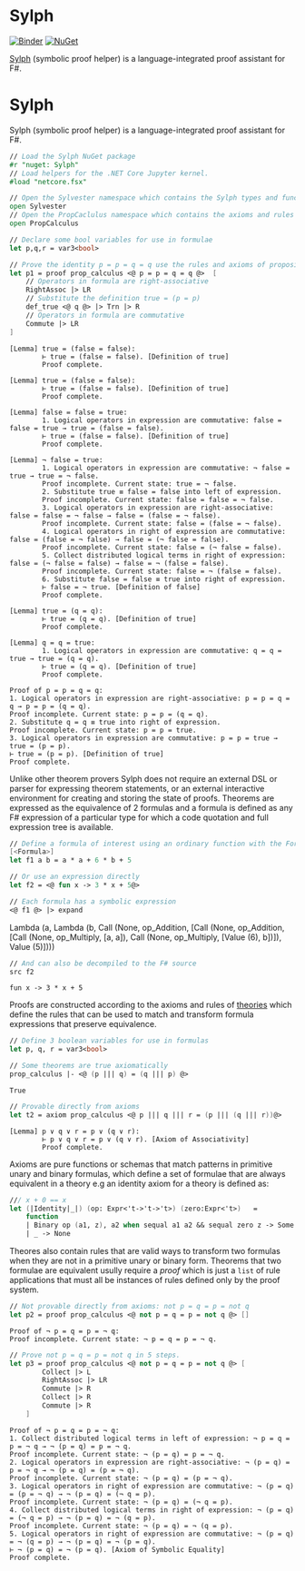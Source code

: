 # Sylph
[![Binder](https://mybinder.org/badge_logo.svg)](https://mybinder.org/v2/gh/allisterb/sylph-notebooks.git/master)
[![NuGet](https://img.shields.io/nuget/v/Sylph.svg)](https://www.nuget.org/packages/Sylph/)

[Sylph](https://github.com/allisterb/Sylvester/tree/master/src/Lang/Sylvester.Prover) (symbolic proof helper) is a language-integrated proof assistant for F#.

# Sylph

Sylph (symbolic proof helper) is a language-integrated proof assistant for F#. 


```fsharp
// Load the Sylph NuGet package
#r "nuget: Sylph"
// Load helpers for the .NET Core Jupyter kernel.
#load "netcore.fsx"
```

```fsharp
// Open the Sylvester namespace which contains the Sylph types and functions.
open Sylvester
// Open the PropCaclulus namespace which contains the axioms and rules for the propositional calculus theory.
open PropCalculus 

// Declare some bool variables for use in formulae
let p,q,r = var3<bool>

// Prove the identity p = p = q = q use the rules and axioms of propositional calculus
let p1 = proof prop_calculus <@ p = p = q = q @>  [
    // Operators in formula are right-associative
    RightAssoc |> LR
    // Substitute the definition true = (p = p)
    def_true <@ q @> |> Trn |> R
    // Operators in formula are commutative
    Commute |> LR
]
```

    [Lemma] true = (false = false):
            ⊢ true = (false = false). [Definition of true]
            Proof complete.
    
    [Lemma] true = (false = false):
            ⊢ true = (false = false). [Definition of true]
            Proof complete.
    
    [Lemma] false = false = true:
            1. Logical operators in expression are commutative: false = false = true → true = (false = false).
            ⊢ true = (false = false). [Definition of true]
            Proof complete.
    
    [Lemma] ¬ false = true:
            1. Logical operators in expression are commutative: ¬ false = true → true = ¬ false.
            Proof incomplete. Current state: true = ¬ false.
            2. Substitute true ≡ false = false into left of expression.
            Proof incomplete. Current state: false = false = ¬ false.
            3. Logical operators in expression are right-associative: false = false = ¬ false → false = (false = ¬ false).
            Proof incomplete. Current state: false = (false = ¬ false).
            4. Logical operators in right of expression are commutative: false = (false = ¬ false) → false = (¬ false = false).
            Proof incomplete. Current state: false = (¬ false = false).
            5. Collect distributed logical terms in right of expression: false = (¬ false = false) → false = ¬ (false = false).
            Proof incomplete. Current state: false = ¬ (false = false).
            6. Substitute false = false ≡ true into right of expression.
            ⊢ false = ¬ true. [Definition of false]
            Proof complete.
    
    [Lemma] true = (q = q):
            ⊢ true = (q = q). [Definition of true]
            Proof complete.
    
    [Lemma] q = q = true:
            1. Logical operators in expression are commutative: q = q = true → true = (q = q).
            ⊢ true = (q = q). [Definition of true]
            Proof complete.
    
    Proof of p = p = q = q:
    1. Logical operators in expression are right-associative: p = p = q = q → p = p = (q = q).
    Proof incomplete. Current state: p = p = (q = q).
    2. Substitute q = q ≡ true into right of expression.
    Proof incomplete. Current state: p = p = true.
    3. Logical operators in expression are commutative: p = p = true → true = (p = p).
    ⊢ true = (p = p). [Definition of true]
    Proof complete.
    

Unlike other theorem provers Sylph does not require an external DSL or parser for expressing theorem statements, or an external interactive environment for creating and storing the state of proofs. Theorems are expressed as the equivalence of 2 formulas and a formula is defined as any F# expression of a particular type for which a code quotation and full expression tree is available.


```fsharp
// Define a formula of interest using an ordinary function with the Formula attribute
[<Formula>]
let f1 a b = a * a + 6 * b + 5

// Or use an expression directly
let f2 = <@ fun x -> 3 * x + 5@>
```


```fsharp
// Each formula has a symbolic expression
<@ f1 @> |> expand
```




Lambda (a,
        Lambda (b,
                Call (None, op_Addition,
                      [Call (None, op_Addition,
                             [Call (None, op_Multiply, [a, a]),
                              Call (None, op_Multiply, [Value (6), b])]),
                       Value (5)])))




```fsharp
// And can also be decompiled to the F# source
src f2
```




    fun x -> 3 * x + 5



Proofs are constructed according to the axioms and rules of [theories](https://github.com/allisterb/Sylvester/blob/master/src/Math/Sylvester.AbstractAlgebra/Theories/) which define the rules that can be used to match and transform formula expressions that preserve equivalence.


```fsharp
// Define 3 boolean variables for use in formulas
let p, q, r = var3<bool>

// Some theorems are true axiomatically 
prop_calculus |- <@ (p ||| q) = (q ||| p) @>  
```




    True




```fsharp
// Provable directly from axioms
let t2 = axiom prop_calculus <@ p ||| q ||| r = (p ||| (q ||| r))@>
```

    [Lemma] p ∨ q ∨ r = p ∨ (q ∨ r):
            ⊢ p ∨ q ∨ r = p ∨ (q ∨ r). [Axiom of Associativity]
            Proof complete.
    
    

Axioms are pure functions or schemas that match patterns in primitive unary and binary formulas, which define a set of formulae that are always equivalent in a theory e.g an identity axiom for a theory is defined as:

````fsharp
/// x + 0 == x
let (|Identity|_|) (op: Expr<'t->'t->'t>) (zero:Expr<'t>)   = 
    function
    | Binary op (a1, z), a2 when sequal a1 a2 && sequal zero z -> Some (pattern_desc "Identity" <@ fun (x:'t) -> (%op) x (%zero) = (%zero) @>)
    | _ -> None
````

Theores also contain rules that are valid ways to transform two formulas when they are not in a primitive unary or binary form. Theorems that two formulae are equivalent usully require a *proof* which is just a `list` of rule applications that must all be instances of rules defined only by the proof system.


```fsharp
// Not provable directly from axioms: not p = q = p = not q
let p2 = proof prop_calculus <@ not p = q = p = not q @> [] 
```

    Proof of ¬ p = q = p = ¬ q:
    Proof incomplete. Current state: ¬ p = q = p = ¬ q.
    


```fsharp
// Prove not p = q = p = not q in 5 steps.
let p3 = proof prop_calculus <@ not p = q = p = not q @> [
        Collect |> L
        RightAssoc |> LR
        Commute |> R
        Collect |> R
        Commute |> R
    ] 
```

    Proof of ¬ p = q = p = ¬ q:
    1. Collect distributed logical terms in left of expression: ¬ p = q = p = ¬ q → ¬ (p = q) = p = ¬ q.
    Proof incomplete. Current state: ¬ (p = q) = p = ¬ q.
    2. Logical operators in expression are right-associative: ¬ (p = q) = p = ¬ q → ¬ (p = q) = (p = ¬ q).
    Proof incomplete. Current state: ¬ (p = q) = (p = ¬ q).
    3. Logical operators in right of expression are commutative: ¬ (p = q) = (p = ¬ q) → ¬ (p = q) = (¬ q = p).
    Proof incomplete. Current state: ¬ (p = q) = (¬ q = p).
    4. Collect distributed logical terms in right of expression: ¬ (p = q) = (¬ q = p) → ¬ (p = q) = ¬ (q = p).
    Proof incomplete. Current state: ¬ (p = q) = ¬ (q = p).
    5. Logical operators in right of expression are commutative: ¬ (p = q) = ¬ (q = p) → ¬ (p = q) = ¬ (p = q).
    ⊢ ¬ (p = q) = ¬ (p = q). [Axiom of Symbolic Equality]
    Proof complete.
    
